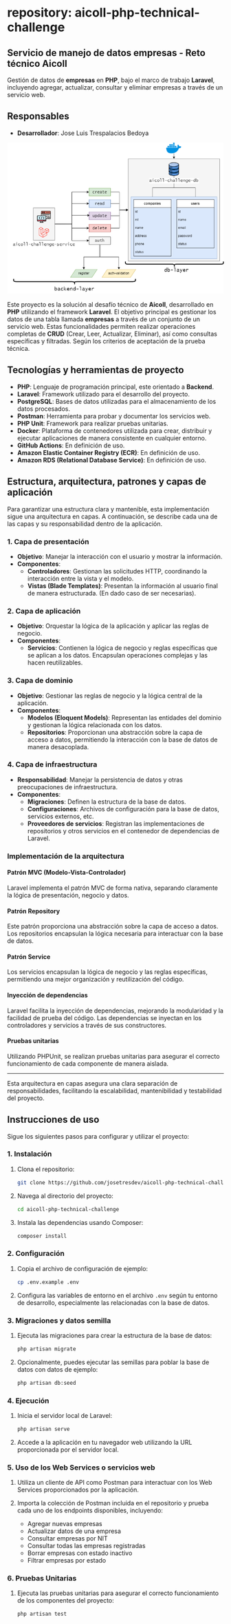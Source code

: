 # repository: aicoll-php-technical-challenge

## Servicio de manejo de datos empresas - Reto técnico Aicoll

Gestión de datos de **empresas** en **PHP**, bajo el marco de trabajo **Laravel**, incluyendo agregar, actualizar, consultar y eliminar empresas a través de un servicio web.

## Responsables

- **Desarrollador**: Jose Luis Trespalacios Bedoya

![Aicoll Challenge Structure](./resources/assets/readme/aicoll-challenge-structure.png)

Este proyecto es la solución al desafío técnico de **Aicoll**, desarrollado en **PHP** utilizando el framework **Laravel**. El objetivo principal es gestionar los datos de una tabla llamada **empresas** a través de un conjunto de un servicio web. Estas funcionalidades permiten realizar operaciones completas de **CRUD** (Crear, Leer, Actualizar, Eliminar), así como consultas específicas y filtradas. Según los criterios de aceptación de la prueba técnica.

## Tecnologías y herramientas de proyecto

- **PHP**: Lenguaje de programación principal, este orientado a **Backend**.
- **Laravel**: Framework utilizado para el desarrollo del proyecto.
- **PostgreSQL**: Bases de datos utilizadas para el almacenamiento de los datos procesados.
- **Postman**: Herramienta para probar y documentar los servicios web.
- **PHP Unit**: Framework para realizar pruebas unitarias.
- **Docker**: Plataforma de contenedores utilizada para crear, distribuir y ejecutar aplicaciones de manera consistente en cualquier entorno.
- **GitHub Actions**: En definición de uso.
- **Amazon Elastic Container Registry (ECR)**: En definición de uso.
- **Amazon RDS (Relational Database Service)**: En definición de uso.

## Estructura, arquitectura, patrones y capas de aplicación

Para garantizar una estructura clara y mantenible, esta implementación sigue una arquitectura en capas. A continuación, se describe cada una de las capas y su responsabilidad dentro de la aplicación.

### 1. Capa de presentación

- **Objetivo**: Manejar la interacción con el usuario y mostrar la información.
- **Componentes**:
  - **Controladores**: Gestionan las solicitudes HTTP, coordinando la interacción entre la vista y el modelo.
  - **Vistas (Blade Templates)**: Presentan la información al usuario final de manera estructurada. (En dado caso de ser necesarias).

### 2. Capa de aplicación

- **Objetivo**: Orquestar la lógica de la aplicación y aplicar las reglas de negocio.
- **Componentes**:
  - **Servicios**: Contienen la lógica de negocio y reglas específicas que se aplican a los datos. Encapsulan operaciones complejas y las hacen reutilizables.

### 3. Capa de dominio

- **Objetivo**: Gestionar las reglas de negocio y la lógica central de la aplicación.
- **Componentes**:
  - **Modelos (Eloquent Models)**: Representan las entidades del dominio y gestionan la lógica relacionada con los datos.
  - **Repositorios**: Proporcionan una abstracción sobre la capa de acceso a datos, permitiendo la interacción con la base de datos de manera desacoplada.

### 4. Capa de infraestructura

- **Responsabilidad**: Manejar la persistencia de datos y otras preocupaciones de infraestructura.
- **Componentes**:
  - **Migraciones**: Definen la estructura de la base de datos.
  - **Configuraciones**: Archivos de configuración para la base de datos, servicios externos, etc.
  - **Proveedores de servicios**: Registran las implementaciones de repositorios y otros servicios en el contenedor de dependencias de Laravel.

### Implementación de la arquitectura

#### Patrón MVC (Modelo-Vista-Controlador)

Laravel implementa el patrón MVC de forma nativa, separando claramente la lógica de presentación, negocio y datos.

#### Patrón Repository

Este patrón proporciona una abstracción sobre la capa de acceso a datos. Los repositorios encapsulan la lógica necesaria para interactuar con la base de datos.

#### Patrón Service

Los servicios encapsulan la lógica de negocio y las reglas específicas, permitiendo una mejor organización y reutilización del código.

#### Inyección de dependencias

Laravel facilita la inyección de dependencias, mejorando la modularidad y la facilidad de prueba del código. Las dependencias se inyectan en los controladores y servicios a través de sus constructores.

#### Pruebas unitarias

Utilizando PHPUnit, se realizan pruebas unitarias para asegurar el correcto funcionamiento de cada componente de manera aislada.

---

Esta arquitectura en capas asegura una clara separación de responsabilidades, facilitando la escalabilidad, mantenibilidad y testabilidad del proyecto.


## Instrucciones de uso

Sigue los siguientes pasos para configurar y utilizar el proyecto:

### 1. Instalación

1. Clona el repositorio:
    ```bash
    git clone https://github.com/josetresdev/aicoll-php-technical-challenge.git
    ```

2. Navega al directorio del proyecto:
    ```bash
    cd aicoll-php-technical-challenge
    ```

3. Instala las dependencias usando Composer:
    ```bash
    composer install
    ```

### 2. Configuración

1. Copia el archivo de configuración de ejemplo:
    ```bash
    cp .env.example .env
    ```

2. Configura las variables de entorno en el archivo `.env` según tu entorno de desarrollo, especialmente las relacionadas con la base de datos.

### 3. Migraciones y datos semilla

1. Ejecuta las migraciones para crear la estructura de la base de datos:
    ```bash
    php artisan migrate
    ```

2. Opcionalmente, puedes ejecutar las semillas para poblar la base de datos con datos de ejemplo:
    ```bash
    php artisan db:seed
    ```

### 4. Ejecución

1. Inicia el servidor local de Laravel:
    ```bash
    php artisan serve
    ```

2. Accede a la aplicación en tu navegador web utilizando la URL proporcionada por el servidor local.

### 5. Uso de los Web Services o servicios web

1. Utiliza un cliente de API como Postman para interactuar con los Web Services proporcionados por la aplicación.

2. Importa la colección de Postman incluida en el repositorio y prueba cada uno de los endpoints disponibles, incluyendo:
    - Agregar nuevas empresas
    - Actualizar datos de una empresa
    - Consultar empresas por NIT
    - Consultar todas las empresas registradas
    - Borrar empresas con estado inactivo
    - Filtrar empresas por estado

### 6. Pruebas Unitarias

1. Ejecuta las pruebas unitarias para asegurar el correcto funcionamiento de los componentes del proyecto:
    ```bash
    php artisan test
    ```
